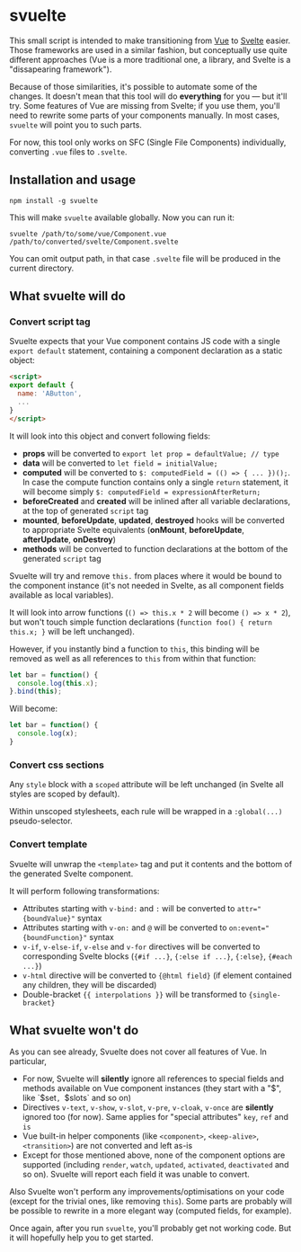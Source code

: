 # svuelte
This small script is intended to make transitioning from [Vue](https://vuejs.org/) to [Svelte](https://svelte.dev/) easier. Those frameworks are used in a similar fashion, but conceptually use quite different approaches (Vue is a more traditional one, a library, and Svelte is a "dissapearing framework").

Because of those similarities, it's possible to automate some of the changes. It doesn't mean that this tool will do **everything** for you — but it'll try. Some features of Vue are missing from Svelte; if you use them, you'll need to rewrite some parts of your components manually. In most cases, `svuelte` will point you to such parts.

For now, this tool only works on SFC (Single File Components) individually, converting `.vue` files to `.svelte`.

## Installation and usage

```
npm install -g svuelte
```

This will make `svuelte` available globally. Now you can run it:

```
svuelte /path/to/some/vue/Component.vue /path/to/converted/svelte/Component.svelte
```

You can omit output path, in that case `.svelte` file will be produced in the current directory.

## What svuelte will do

### Convert script tag

Svuelte expects that your Vue component contains JS code with a single `export default` statement, containing a component declaration as a static object:
```html
<script>
export default {
  name: 'AButton',
  ...
}
</script>
```

It will look into this object and convert following fields:
* **props** will be converted to `export let prop = defaultValue; // type`
* **data** will be converted to `let field = initialValue;`
* **computed** will be converted to `$: computedField = (() => { ... })();`. In case the compute function contains only a single `return` statement, it will become simply `$: computedField = expressionAfterReturn;`
* **beforeCreated** and **created** will be inlined after all variable declarations, at the top of generated `script` tag
* **mounted**, **beforeUpdate**, **updated**, **destroyed** hooks will be converted to appropriate Svelte equivalents (**onMount**, **beforeUpdate**, **afterUpdate**, **onDestroy**)
* **methods** will be converted to function declarations at the bottom of the generated `script` tag

Svuelte will try and remove `this.` from places where it would be bound to the component instance (it's not needed in Svelte, as all component fields available as local variables).

It will look into arrow functions (`() => this.x * 2` will become `() => x * 2`), but won't touch simple function declarations (`function foo() { return this.x; }` will be left unchanged).

However, if you instantly bind a function to `this`, this binding will be removed as well as all references to `this` from within that function:
```javascript
let bar = function() {
  console.log(this.x);
}.bind(this);
```

Will become:
```javascript
let bar = function() {
  console.log(x);
}
```

### Convert css sections

Any `style` block with a `scoped` attribute will be left unchanged (in Svelte all styles are scoped by default).

Within unscoped stylesheets, each rule will be wrapped in a `:global(...)` pseudo-selector.

### Convert template

Svuelte will unwrap the `<template>` tag and put it contents and the bottom of the generated Svelte component.

It will perform following transformations:
* Attributes starting with `v-bind:` and `:` will be converted to `attr="{boundValue}"` syntax
* Attributes starting with `v-on:` and `@` will be converted to `on:event="{boundFunction}"` syntax
* `v-if`, `v-else-if`, `v-else` and `v-for` directives will be converted to corresponding Svelte blocks (`{#if ...}`, `{:else if ...}`, `{:else}`, `{#each ...}`)
* `v-html` directive will be converted to `{@html field}` (if element contained any children, they will be discarded)
* Double-bracket `{{ interpolations }}` will be transformed to `{single-bracket}`

## What svuelte won't do

As you can see already, Svuelte does not cover all features of Vue. In particular,
* For now, Svuelte will **silently** ignore all references to special fields and methods available on Vue component instances (they start with a "$", like `$set`, `$slots` and so on)
* Directives `v-text`, `v-show`, `v-slot`, `v-pre`, `v-cloak`, `v-once` are **silently** ignored too (for now). Same applies for "special attributes" `key`, `ref` and `is`
* Vue built-in helper components (like `<component>`, `<keep-alive>`, `<transition>`) are not converted and left as-is
* Except for those mentioned above, none of the component options are supported (including `render`, `watch`, `updated`, `activated`, `deactivated` and so on). Svuelte will report each field it was unable to convert.

Also Svuelte won't perform any improvements/optimisations on your code (except for the trivial ones, like removing `this`). Some parts are probably will be possible to rewrite in a more elegant way (computed fields, for example).

Once again, after you run `svuelte`, you'll probably get not working code. But it will hopefully help you to get started.


